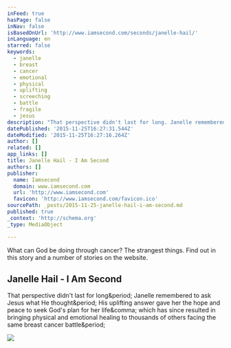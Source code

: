 ```yaml
---
inFeed: true
hasPage: false
inNav: false
isBasedOnUrl: 'http://www.iamsecond.com/seconds/janelle-hail/'
inLanguage: en
starred: false
keywords:
  - janelle
  - breast
  - cancer
  - emotional
  - physical
  - uplifting
  - screeching
  - battle
  - fragile
  - jesus
description: "That perspective didn't last for long. Janelle remembered to ask Jesus what He thought. His uplifting answer gave her the hope and peace to seek God's plan for her life, which has since resulted in bringing physical and emotional healing to thousands of others facing the same breast cancer battle."
datePublished: '2015-11-25T16:27:31.544Z'
dateModified: '2015-11-25T16:27:16.264Z'
author: []
related: []
app_links: []
title: Janelle Hail - I Am Second
authors: []
publisher:
  name: Iamsecond
  domain: www.iamsecond.com
  url: 'http://www.iamsecond.com'
  favicon: 'http://www.iamsecond.com/favicon.ico'
sourcePath: _posts/2015-11-25-janelle-hail-i-am-second.md
published: true
_context: 'http://schema.org'
_type: MediaObject

---
```

What can God be doing through cancer?  The strangest things.  Find out in this story and a number of stories on the website. 

<article style=""><h1>Janelle Hail - I Am Second</h1><p>That perspective didn't last for long&amp;period; Janelle remembered to ask Jesus what He thought&amp;period; His uplifting answer gave her the hope and peace to seek God's plan for her life&amp;comma; which has since resulted in bringing physical and emotional healing to thousands of others facing the same breast cancer battle&amp;period;</p><img src="http://iasresponsive.wpengine.netdna-cdn.com/wp-content/uploads/2010/11/Profile-WhiteBG-Anne-Rice.jpg" /></article>